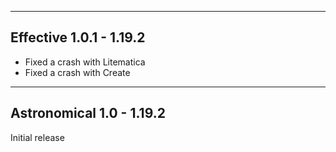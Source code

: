 ------------------------------------------------------
Effective 1.0.1 - 1.19.2
------------------------------------------------------
- Fixed a crash with Litematica
- Fixed a crash with Create

------------------------------------------------------
Astronomical 1.0 - 1.19.2
------------------------------------------------------
Initial release
